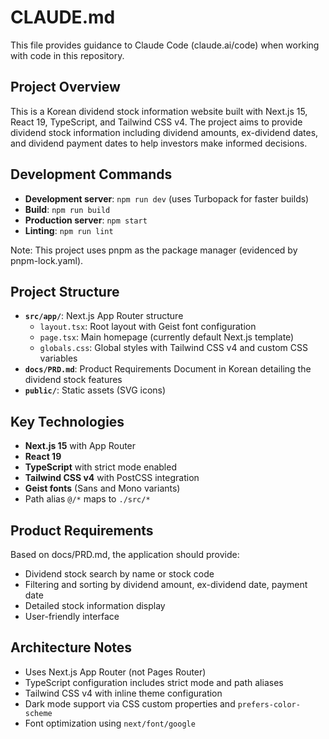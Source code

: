# CLAUDE.md

This file provides guidance to Claude Code (claude.ai/code) when working with code in this repository.

## Project Overview

This is a Korean dividend stock information website built with Next.js 15, React 19, TypeScript, and Tailwind CSS v4. The project aims to provide dividend stock information including dividend amounts, ex-dividend dates, and dividend payment dates to help investors make informed decisions.

## Development Commands

- **Development server**: `npm run dev` (uses Turbopack for faster builds)
- **Build**: `npm run build`
- **Production server**: `npm start`
- **Linting**: `npm run lint`

Note: This project uses pnpm as the package manager (evidenced by pnpm-lock.yaml).

## Project Structure

- **`src/app/`**: Next.js App Router structure
  - `layout.tsx`: Root layout with Geist font configuration
  - `page.tsx`: Main homepage (currently default Next.js template)
  - `globals.css`: Global styles with Tailwind CSS v4 and custom CSS variables
- **`docs/PRD.md`**: Product Requirements Document in Korean detailing the dividend stock features
- **`public/`**: Static assets (SVG icons)

## Key Technologies

- **Next.js 15** with App Router
- **React 19** 
- **TypeScript** with strict mode enabled
- **Tailwind CSS v4** with PostCSS integration
- **Geist fonts** (Sans and Mono variants)
- Path alias `@/*` maps to `./src/*`

## Product Requirements

Based on docs/PRD.md, the application should provide:
- Dividend stock search by name or stock code
- Filtering and sorting by dividend amount, ex-dividend date, payment date
- Detailed stock information display
- User-friendly interface

## Architecture Notes

- Uses Next.js App Router (not Pages Router)
- TypeScript configuration includes strict mode and path aliases
- Tailwind CSS v4 with inline theme configuration
- Dark mode support via CSS custom properties and `prefers-color-scheme`
- Font optimization using `next/font/google`